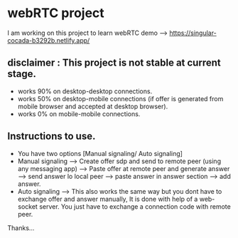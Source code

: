 # webRTC project
I am working on this project to learn webRTC
demo --> https://singular-cocada-b3292b.netlify.app/

## disclaimer : This project is not stable at current stage.
- works 90% on desktop-desktop connections.
- works 50% on desktop-mobile connections (if offer is generated from mobile browser and accepted at desktop browser).
- works 0% on mobile-mobile connections.

## Instructions to use.
- You have two options [Manual signaling/ Auto signaling]
- Manual signaling --> Create offer sdp and send to remote peer (using any messaging app) --> Paste offer at remote peer and generate answer --> send answer lo local peer --> paste answer in answer section --> add answer.
- Auto signaling --> This also works the same way but you dont have to exchange offer and answer manually, It is done with help of a web-socket server. You just have to exchange a connection code with remote peer.

Thanks...